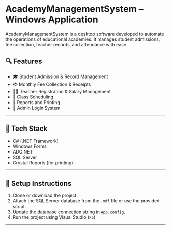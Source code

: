 # AcademyManagementSystem – Windows Application

AcademyManagementSystem is a desktop software developed to automate the operations of educational academies. It manages student admissions, fee collection, teacher records, and attendance with ease.

## 🔍 Features

- 🎓 Student Admission & Record Management
- 💳 Monthly Fee Collection & Receipts
- 👨‍🏫 Teacher Registration & Salary Management
- 📅 Class Scheduling
- 🧾 Reports and Printing
- 🔐 Admin Login System

---

## 🧰 Tech Stack

- C# (.NET Framework)
- Windows Forms
- ADO.NET
- SQL Server
- Crystal Reports (for printing)

---

## 🚀 Setup Instructions

1. Clone or download the project.
2. Attach the SQL Server database from the `.mdf` file or use the provided script.
3. Update the database connection string in `App.config`.
4. Run the project using Visual Studio (`F5`).

---

